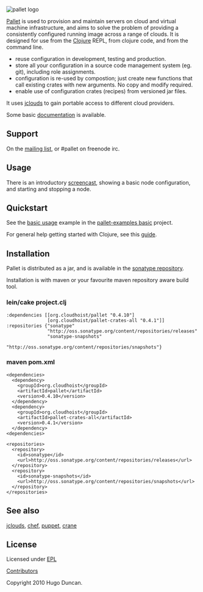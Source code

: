 ![pallet logo](https://github.com/downloads/pallet/pallet/pallet-logo.png)

[Pallet](http://palletops.com) is used to provision and maintain servers on
cloud and virtual machine infrastructure, and aims to solve the problem of
providing a consistently configured running image across a range of clouds.  It
is designed for use from the [Clojure](http://clojure.org) REPL, from clojure
code, and from the command line.

- reuse configuration in development, testing and production.
- store all your configuration in a source code management system (eg. git),
  including role assignments.
- configuration is re-used by compostion; just create new functions that call
  existing crates with new arguments. No copy and modify required.
- enable use of configuration crates (recipes) from versioned jar files.

It uses [jclouds](https://github.com/jclouds/jclouds) to gain portable access to
different cloud providers.

Some basic [documentation](http://pallet.github.com/pallet) is available.

## Support

On the [mailing list](http://groups.google.com/group/pallet-clj), or #pallet on
freenode irc.

## Usage

There is an introductory [screencast](http://www.youtube.com/hugoduncan),
showing a basic node configuration, and starting and stopping a node.

## Quickstart

See the
[basic usage](https://github.com/pallet/pallet-examples/blob/master/basic/src/demo.clj)
example in the
[pallet-examples basic](https://github.com/pallet/pallet-examples/tree/master/basic/)
project.

For general help getting started with Clojure, see this
[guide](http://www.assembla.com/wiki/show/clojure/Getting_Started).

## Installation

Pallet is distributed as a jar, and is available in the [sonatype repository](http://oss.sonatype.org/content/repositories/releases/org/cloudhoist).

Installation is with maven or your favourite maven repository aware build tool.

### lein/cake project.clj

    :dependencies [[org.cloudhoist/pallet "0.4.10"]
                   [org.cloudhoist/pallet-crates-all "0.4.1"]]
    :repositories {"sonatype"
                   "http://oss.sonatype.org/content/repositories/releases"
                   "sonatype-snapshots"
                   "http://oss.sonatype.org/content/repositories/snapshots"}

### maven pom.xml

    <dependencies>
      <dependency>
        <groupId>org.cloudhoist</groupId>
        <artifactId>pallet</artifactId>
        <version>0.4.10</version>
      </dependency>
      <dependency>
        <groupId>org.cloudhoist</groupId>
        <artifactId>pallet-crates-all</artifactId>
        <version>0.4.1</version>
      </dependency>
    <dependencies>

    <repositories>
      <repository>
        <id>sonatype</id>
        <url>http://oss.sonatype.org/content/repositories/releases</url>
      </repository>
      <repository>
        <id>sonatype-snapshots</id>
        <url>http://oss.sonatype.org/content/repositories/snapshots</url>
      </repository>
    </repositories>



## See also
[jclouds](http://jclouds.org/),
[chef](http://opscode.com/),
[puppet](http://www.puppetlabs.com/),
[crane](https://github.com/clj-sys/crane)

## License

Licensed under [EPL](http://www.eclipse.org/legal/epl-v10.html)

[Contributors](https://www.ohloh.net/p/pallet-clj/contributors)

Copyright 2010 Hugo Duncan.
